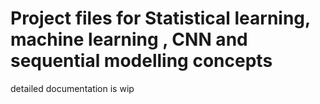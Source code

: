 # Project files for Statistical learning, machine learning , CNN and sequential modelling concepts
detailed documentation is wip
